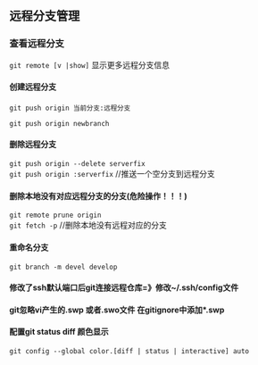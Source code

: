 
## 远程分支管理

### 查看远程分支

`git remote [v |show]` 显示更多远程分支信息

#### 创建远程分支
 
 `git push origin 当前分支:远程分支`

`git push origin newbranch`

#### 删除远程分支

`git push origin --delete serverfix`  
`git push origin :serverfix`    //推送一个空分支到远程分支

#### 删除本地没有对应远程分支的分支(危险操作！！！)

`git remote prune origin`  
`git fetch -p`  //删除本地没有远程对应的分支

#### 重命名分支

`git branch -m devel develop`

#### 修改了ssh默认端口后git连接远程仓库=》修改~/.ssh/config文件

#### git忽略vi产生的.swp 或者.swo文件      在gitignore中添加*.swp

#### 配置git status diff 颜色显示
`git config --global color.[diff | status | interactive] auto`
